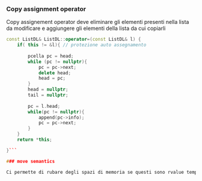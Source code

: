 ### Copy assignment operator

Copy assignement operator deve eliminare gli elementi presenti nella lista da modificare e aggiungere gli elementi della lista da cui copiarli 

```c++
const ListDL& ListDL::operator=(const ListDL& l) {
    if( this != &l){ // protezione auto assegnamento
   
        pcella pc = head;
        while (pc != nullptr){
            pc = pc->next;
            delete head;
            head = pc;
        }
        head = nullptr;
        tail = nullptr;
        
        pc = l.head;
        while(pc != nullptr){
            append(pc->info);
            pc = pc->next;
        }
    }
    return *this;

}```

### move semantics

Ci permette di rubare degli spazi di memoria se questi sono rvalue temporanei ossia oggetti toranti dai una funzione

